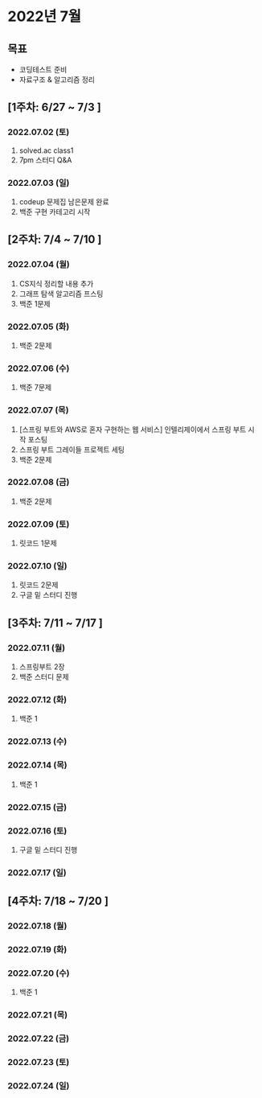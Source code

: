 # 2022년 7월
## 목표
- 코딩테스트 준비
- 자료구조 & 알고리즘 정리

## [1주차: 6/27 ~ 7/3 ]
### 2022.07.02 (토)
1. solved.ac class1
2. 7pm 스터디 Q&A
### 2022.07.03 (일)
1. codeup 문제집 남은문제 완료
2. 백준 구현 카테고리 시작

## [2주차: 7/4 ~ 7/10 ]
### 2022.07.04 (월)
1. CS지식 정리할 내용 추가
2. 그래프 탐색 알고리즘 프스팅
3. 백준 1문제
### 2022.07.05 (화)
1. 백준 2문제
### 2022.07.06 (수)
1. 백준 7문제
### 2022.07.07 (목)
1. [스프링 부트와 AWS로 혼자 구현하는 웹 서비스] 인텔리제이에서 스프링 부트 시작 포스팅
2. 스프링 부트 그레이들 프로젝트 세팅
3. 백준 2문제
### 2022.07.08 (금)
1. 백준 2문제
### 2022.07.09 (토)
1. 릿코드 1문제
### 2022.07.10 (일)
1. 릿코드 2문제
2. 구글 밑 스터디 진행

## [3주차: 7/11 ~ 7/17 ]
### 2022.07.11 (월)
1. 스프링부트 2장
2. 백준 스터디 문제
### 2022.07.12 (화)
1. 백준 1
### 2022.07.13 (수)
### 2022.07.14 (목)
1. 백준 1
### 2022.07.15 (금)
### 2022.07.16 (토)
1. 구글 밑 스터디 진행
### 2022.07.17 (일)

## [4주차: 7/18 ~ 7/20 ]
### 2022.07.18 (월)
### 2022.07.19 (화)
### 2022.07.20 (수)
1. 백준 1
### 2022.07.21 (목)

### 2022.07.22 (금)
### 2022.07.23 (토)
### 2022.07.24 (일)